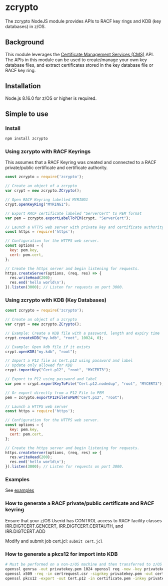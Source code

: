 # zcrypto
The zcrypto NodeJS module provides APIs to RACF key rings and KDB (key databases) in z/OS.

## Background

This module leverages the [Certificate Management Services (CMS)](https://www.ibm.com/support/knowledgecenter/en/SSLTBW_2.4.0/com.ibm.zos.v2r4.gska100/sssl2cms1000455.htm) API.
The APIs in this module can be used to create/manage your own key database files,
and extract certificates stored in the key database file or RACF key ring.

## Installation

<!--
This is a [Node.js](https://nodejs.org/en/) module available through the
[npm registry](https://www.npmjs.com/).
-->

Node.js 8.16.0 for z/OS or higher is required.

## Simple to use

### Install

```bash
npm install zcrypto
```

### Using zcrypto with RACF Keyrings
This assumes that a RACF Keyring was created and connected to a RACF private/public certificate and certificate authority.

```js
const zcrypto = require('zcrypto');

// Create an object of a zcrypto
var crypt = new zcrypto.ZCrypto();

// Open RACF Keyring labelled MYRING1
crypt.openKeyRing("MYRING1");

// Export RACF certificate labeled "ServerCert" to PEM format
var pem = zcrypto.exportLabelToPEM(crypt, "ServerCert");

// Launch a HTTPS web server with private key and certificate authority
const https = require('https'); 

// Configuration for the HTTPS web server.
const options = {
  key: pem.key,
  cert: pem.cert,
};

// Create the https server and begin listening for requests.
https.createServer(options, (req, res) => {
  res.writeHead(200); 
  res.end('hello world\n'); 
}).listen(3000); // Listen for requests on port 3000.
```

### Using zcrypto with KDB (Key Databases)

```js
const zcrypto = require('zcrypto');

// Create an object of a zcrypto
var crypt = new zcrypto.ZCrypto();

// Example: Create a KDB file with a password, length and expiry time
crypt.createKDB("my.kdb", "root", 10024, 0);

// Example: Open kdb file if it exists
crypt.openKDB("my.kdb", "root");

// Import a P12 file as Cert.p12 using password and label
// Update only allowed for KDB
crypt.importKey("Cert.p12", "root", "MYCERT3");

// Export to P12 using password and label
var pem = crypt.exportKeyToFile("Cert.p12.nodedup", "root", "MYCERT3");

// Or export directly from a P12 File to PEM
pem = zcrypto.exportP12FileToPEM("Cert.p12", "root");

// Launch a HTTPS web server
const https = require('https'); 

// Configuration for the HTTPS web server.
const options = {
  key: pem.key,
  cert: pem.cert,
};

// Create the https server and begin listening for requests.
https.createServer(options, (req, res) => {
  res.writeHead(200); 
  res.end('hello world\n'); 
}).listen(3000); // Listen for requests on port 3000.
```

### Examples
See [examples](/examples) 

### How to generate a RACF private/public certificate and RACF keyring
Ensure that your z/OS Userid has CONTROL access to RACF facility classes IRR.DIGTCERT.GENCERT, IRR.DIGTCERT.CERTAUTH, and IRR.DIGTCERT.ADD

Modify and submit job cert.jcl:
`submit cert.jcl`

### How to generate a pkcs12 for import into KDB
```bash
# Must be performed on a non-z/OS machine and then transferred to z/OS as binary
openssl genrsa -out privatekey.pem 1024 openssl req -new -key privatekey.pem -out certrequest.csr
openssl x509 -req -in certrequest.csr -signkey privatekey.pem -out certificate.pem
openssl pkcs12 -export -out Cert.p12 -in certificate.pem -inkey privatekey.pem -passin pass:password -passout pass:password
```
